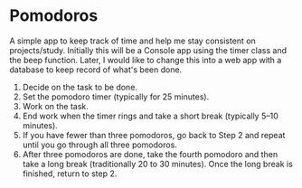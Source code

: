 # Pomodoros

A simple app to keep track of time and help me stay consistent on projects/study. Initially this will be a Console app using the timer class and the beep function. Later, I would like to change this into a web app with a database to keep record of what's been done.

1. Decide on the task to be done.
2. Set the pomodoro timer (typically for 25 minutes).
3. Work on the task.
4. End work when the timer rings and take a short break (typically 5–10 minutes).
5. If you have fewer than three pomodoros, go back to Step 2 and repeat until you go through all three pomodoros.
6. After three pomodoros are done, take the fourth pomodoro and then take a long break (traditionally 20 to 30 minutes). Once the long break is finished, return to step 2.
